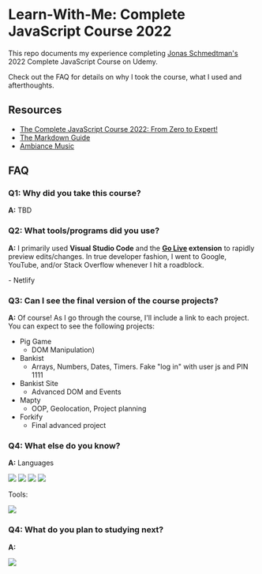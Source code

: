# Learn-With-Me: Complete JavaScript Course 2022

This repo documents my experience completing [Jonas Schmedtman's](https://github.com/jonasschmedtmann) 2022 Complete JavaScript Course on Udemy.

<p> 
Check out the FAQ for details on why I took the course, what I used and afterthoughts.
</p>

## Resources

- [The Complete JavaScript Course 2022: From Zero to Expert!](https://www.udemy.com/course/the-complete-javascript-course/#instructor-1)
- [The Markdown Guide](https://www.markdownguide.org/)
- [Ambiance Music](https://www.youtube.com/c/TheSherryFormula)

## FAQ

### Q1: Why did you take this course? 

**A:** TBD

### Q2: What tools/programs did you use?

**A:** I primarily used **Visual Studio Code** and the **[Go Live](https://marketplace.visualstudio.com/items?itemName=ritwickdey.LiveServer) extension** to rapidly preview edits/changes. In true developer fashion, I went to Google, YouTube, and/or Stack Overflow whenever I hit a roadblock.  
<p>
- Netlify
</p>

### Q3: Can I see the final version of the course projects?

**A:** Of course! As I go through the course, I'll include a link to each project. You can expect to see the following projects:
 <br>
- Pig Game
    - DOM Manipulation)
- Bankist 
    - Arrays, Numbers, Dates, Timers. Fake "log in" with user js and PIN 1111
- Bankist Site
    - Advanced DOM and Events
- Mapty
    - OOP, Geolocation, Project planning
- Forkify
    - Final advanced project


### Q4: What else do you know?

**A:** 
Languages
<p>
<img src="https://img.shields.io/badge/HTML5-E34F26?style=for-the-badge&logo=html5&logoColor=white">
<img src="https://img.shields.io/badge/CSS3-1572B6?style=for-the-badge&logo=css3&logoColor=white">
<img src="https://img.shields.io/badge/JavaScript-F7DF1E?style=for-the-badge&logo=javascript&logoColor=black">
<img src="https://img.shields.io/badge/Sass-CC6699?style=for-the-badge&logo=sass&logoColor=white">
</p>
Tools:
<p>
<img src="https://img.shields.io/badge/Git-F05032?style=for-the-badge&logo=git&logoColor=white">
</p>

### Q4: What do you plan to studying next?

**A:** 
<p>
<img src="https://img.shields.io/badge/React-20232A?style=for-the-badge&logo=react&logoColor=61DAFB">

</p> 